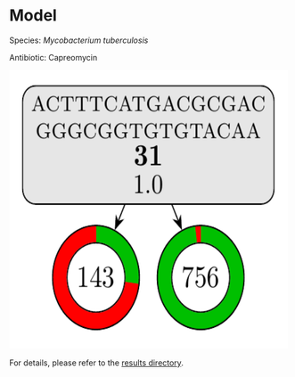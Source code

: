 
# Model

Species: *Mycobacterium tuberculosis*

Antibiotic: Capreomycin

<img src="./model.png" width=500 height=500 />

For details, please refer to the [results directory](../../../../../results/cart_b/mycobacterium%20tuberculosis/capreomycin/repeat_9/).

